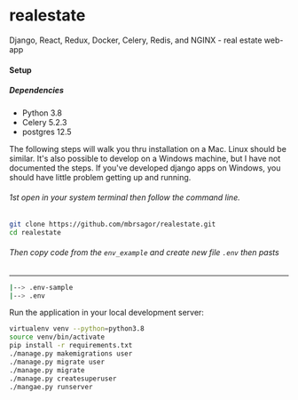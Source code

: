 # realestate
Django, React, Redux, Docker, Celery, Redis, and NGINX -  real estate web-app

#### Setup

##### Dependencies

- Python 3.8
- Celery 5.2.3
- postgres  12.5

The following steps will walk you thru installation on a Mac. Linux should be similar. It's also possible to develop 
on a Windows machine, but I have not documented the steps. If you've developed django apps on Windows, you should have little problem getting up and running.

###### 1st open in your system terminal then follow the command line.

```bash
git clone https://github.com/mbrsagor/realestate.git
cd realestate
```

###### Then copy code from the ``env_example`` and create new file `.env` then pasts

-------------------------------------------
```bash
|--> .env-sample
|--> .env
```

Run the application in your local development server:

```bash
virtualenv venv --python=python3.8
source venv/bin/activate
pip install -r requirements.txt
./manage.py makemigrations user
./manage.py migrate user
./manage.py migrate
./manage.py createsuperuser
./mangae.py runserver
```


